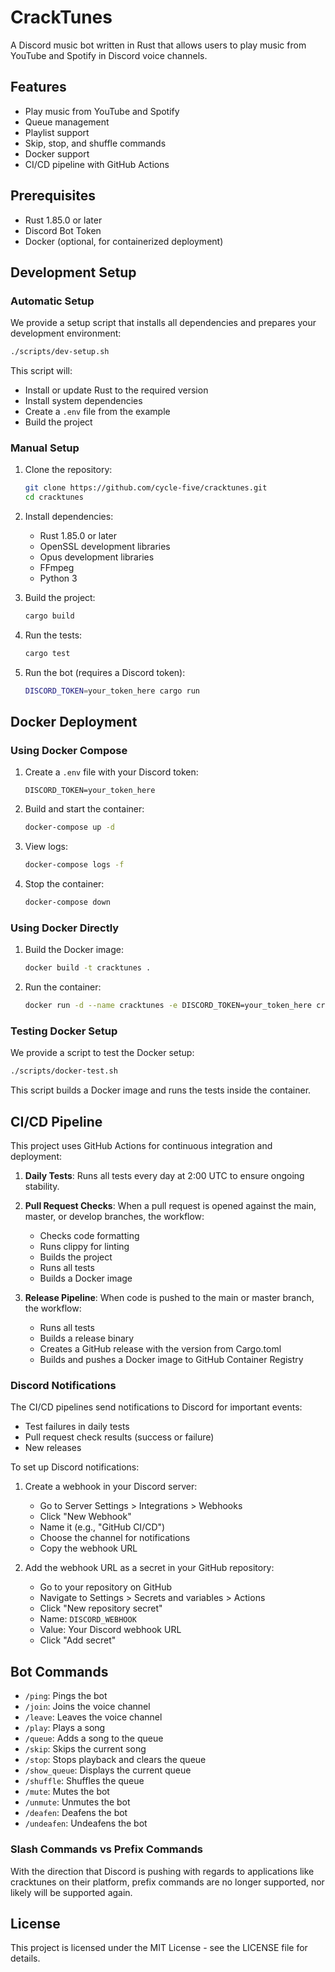 # CrackTunes

A Discord music bot written in Rust that allows users to play music from YouTube and Spotify in Discord voice channels.

## Features

- Play music from YouTube and Spotify
- Queue management
- Playlist support
- Skip, stop, and shuffle commands
- Docker support
- CI/CD pipeline with GitHub Actions

## Prerequisites

- Rust 1.85.0 or later
- Discord Bot Token
- Docker (optional, for containerized deployment)

## Development Setup

### Automatic Setup

We provide a setup script that installs all dependencies and prepares your development environment:

```bash
./scripts/dev-setup.sh
```

This script will:
- Install or update Rust to the required version
- Install system dependencies
- Create a `.env` file from the example
- Build the project

### Manual Setup

1. Clone the repository:
   ```bash
   git clone https://github.com/cycle-five/cracktunes.git
   cd cracktunes
   ```

2. Install dependencies:
   - Rust 1.85.0 or later
   - OpenSSL development libraries
   - Opus development libraries
   - FFmpeg
   - Python 3

3. Build the project:
   ```bash
   cargo build
   ```

4. Run the tests:
   ```bash
   cargo test
   ```

5. Run the bot (requires a Discord token):
   ```bash
   DISCORD_TOKEN=your_token_here cargo run
   ```

## Docker Deployment

### Using Docker Compose

1. Create a `.env` file with your Discord token:
   ```
   DISCORD_TOKEN=your_token_here
   ```

2. Build and start the container:
   ```bash
   docker-compose up -d
   ```

3. View logs:
   ```bash
   docker-compose logs -f
   ```

4. Stop the container:
   ```bash
   docker-compose down
   ```

### Using Docker Directly

1. Build the Docker image:
   ```bash
   docker build -t cracktunes .
   ```

2. Run the container:
   ```bash
   docker run -d --name cracktunes -e DISCORD_TOKEN=your_token_here cracktunes
   ```

### Testing Docker Setup

We provide a script to test the Docker setup:

```bash
./scripts/docker-test.sh
```

This script builds a Docker image and runs the tests inside the container.

## CI/CD Pipeline

This project uses GitHub Actions for continuous integration and deployment:

1. **Daily Tests**: Runs all tests every day at 2:00 UTC to ensure ongoing stability.

2. **Pull Request Checks**: When a pull request is opened against the main, master, or develop branches, the workflow:
   - Checks code formatting
   - Runs clippy for linting
   - Builds the project
   - Runs all tests
   - Builds a Docker image

3. **Release Pipeline**: When code is pushed to the main or master branch, the workflow:
   - Runs all tests
   - Builds a release binary
   - Creates a GitHub release with the version from Cargo.toml
   - Builds and pushes a Docker image to GitHub Container Registry

### Discord Notifications

The CI/CD pipelines send notifications to Discord for important events:
- Test failures in daily tests
- Pull request check results (success or failure)
- New releases

To set up Discord notifications:

1. Create a webhook in your Discord server:
   - Go to Server Settings > Integrations > Webhooks
   - Click "New Webhook"
   - Name it (e.g., "GitHub CI/CD")
   - Choose the channel for notifications
   - Copy the webhook URL

2. Add the webhook URL as a secret in your GitHub repository:
   - Go to your repository on GitHub
   - Navigate to Settings > Secrets and variables > Actions
   - Click "New repository secret"
   - Name: `DISCORD_WEBHOOK`
   - Value: Your Discord webhook URL
   - Click "Add secret"

## Bot Commands

- `/ping`: Pings the bot
- `/join`: Joins the voice channel
- `/leave`: Leaves the voice channel
- `/play`: Plays a song
- `/queue`: Adds a song to the queue
- `/skip`: Skips the current song
- `/stop`: Stops playback and clears the queue
- `/show_queue`: Displays the current queue
- `/shuffle`: Shuffles the queue
- `/mute`: Mutes the bot
- `/unmute`: Unmutes the bot
- `/deafen`: Deafens the bot
- `/undeafen`: Undeafens the bot

### Slash Commands vs Prefix Commands

With the direction that Discord is pushing with regards to applications like cracktunes on their
platform, prefix commands are no longer supported, nor likely will be supported again.

## License

This project is licensed under the MIT License - see the LICENSE file for details.
